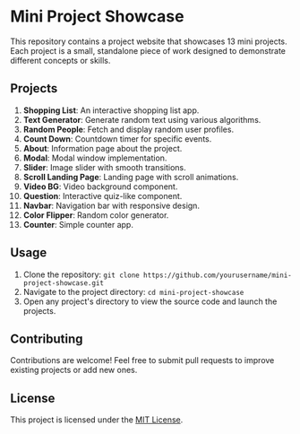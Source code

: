 # Mini Project Showcase

This repository contains a project website that showcases 13 mini projects. Each project is a small, standalone piece of work designed to demonstrate different concepts or skills.

## Projects

1. **Shopping List**: An interactive shopping list app.
2. **Text Generator**: Generate random text using various algorithms.
3. **Random People**: Fetch and display random user profiles.
4. **Count Down**: Countdown timer for specific events.
5. **About**: Information page about the project.
6. **Modal**: Modal window implementation.
7. **Slider**: Image slider with smooth transitions.
8. **Scroll Landing Page**: Landing page with scroll animations.
9. **Video BG**: Video background component.
10. **Question**: Interactive quiz-like component.
11. **Navbar**: Navigation bar with responsive design.
12. **Color Flipper**: Random color generator.
13. **Counter**: Simple counter app.

## Usage

1. Clone the repository: `git clone https://github.com/yourusername/mini-project-showcase.git`
2. Navigate to the project directory: `cd mini-project-showcase`
3. Open any project's directory to view the source code and launch the projects.

## Contributing

Contributions are welcome! Feel free to submit pull requests to improve existing projects or add new ones.

## License

This project is licensed under the [MIT License](LICENSE).
